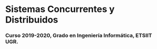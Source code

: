# Sistemas Concurrentes y Distribuidos #
### Curso 2019-2020, Grado en Ingeniería Informática, ETSIIT UGR.

